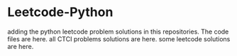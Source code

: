 # Leetcode-Python
adding the python leetcode problem solutions in this repositories. 
The code files are here.
all CTCI problems solutions are here.
some leetcode solutions are here.



























































































































































































































































